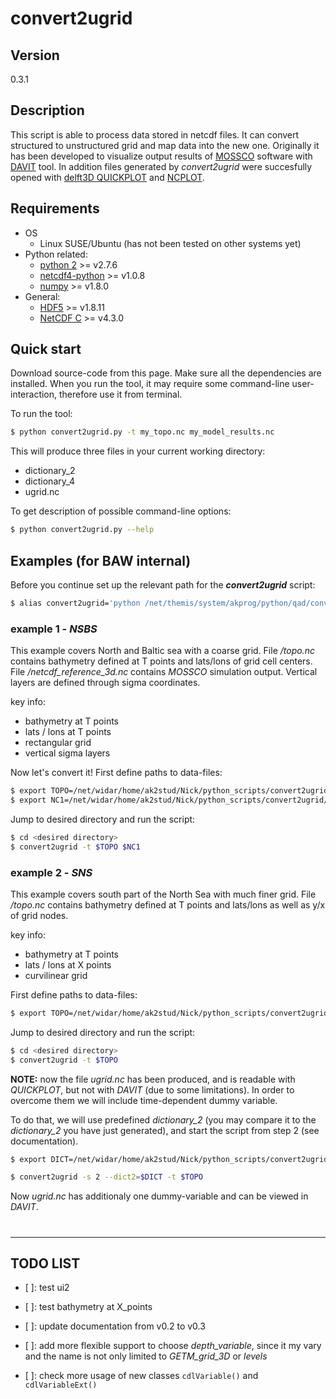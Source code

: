 # convert2ugrid
## Version
0.3.1

## Description
This script is able to process data stored in netcdf files. It can convert structured to unstructured grid and map data into the new one. Originally it has been developed to visualize output results of [MOSSCO](http://www.mossco.de/) software with [DAVIT](http://www.smileconsult.de/index.php?article_id=26&clang=1) tool. In addition files generated by *convert2ugrid* were succesfully opened with [delft3D QUICKPLOT](http://oss.deltares.nl/web/delft3d) and [NCPLOT](http://wiki.baw.de/methoden/index.php5/NCPLOT).

## Requirements

* OS
    * Linux SUSE/Ubuntu (has not been tested on other systems yet)
* Python related:
    * [python 2](https://www.python.org/) >= v2.7.6
    * [netcdf4-python](https://github.com/Unidata/netcdf4-python) >= v1.0.8
    * [numpy](http://www.numpy.org/) >= v1.8.0
* General:
    * [HDF5](https://www.hdfgroup.org/HDF5/) >= v1.8.11
    * [NetCDF C](https://github.com/Unidata/netcdf-c) >= v4.3.0


## Quick start
Download source-code from this page. Make sure all the dependencies are installed. When you run the tool, it may require some command-line user-interaction, therefore use it from terminal.

To run the tool:
```sh
$ python convert2ugrid.py -t my_topo.nc my_model_results.nc
```
This will produce three files in your current working directory:
* dictionary_2
* dictionary_4
* ugrid.nc

To get description of possible command-line options:
```sh
$ python convert2ugrid.py --help
```    

## Examples (for BAW internal)
Before you continue set up the relevant path for the ***convert2ugrid*** script:
```sh
$ alias convert2ugrid='python /net/themis/system/akprog/python/qad/convert2ugrid/convert2ugrid.py'
```
### example 1 - *NSBS*
This example covers North and Baltic sea with a coarse grid. File */topo.nc* contains bathymetry defined at T points and lats/lons of grid cell centers. File */netcdf_reference_3d.nc* contains *MOSSCO* simulation output. Vertical layers are defined through sigma coordinates.

key info:
- bathymetry at T points
- lats / lons at T points
- rectangular grid
- vertical sigma layers

Now let's convert it! First define paths to data-files:
```sh
$ export TOPO=/net/widar/home/ak2stud/Nick/python_scripts/convert2ugrid/examples/1_nsbs/data/topo.nc
$ export NC1=/net/widar/home/ak2stud/Nick/python_scripts/convert2ugrid/examples/1_nsbs/data/netcdf_reference_3d.nc
```
Jump to desired directory and run the script:
```sh
$ cd <desired directory>
$ convert2ugrid -t $TOPO $NC1
```

### example 2 - *SNS*
This example covers south part of the North Sea with much finer grid. File */topo.nc* contains bathymetry defined at T points and lats/lons as well as y/x of grid nodes.

key info:
* bathymetry at T points
* lats / lons at X points
* curvilinear grid

First define paths to data-files:
```sh
$ export TOPO=/net/widar/home/ak2stud/Nick/python_scripts/convert2ugrid/examples/2_sns/data/topo_extended.nc
```
Jump to desired directory and run the script:
```sh
$ cd <desired directory>
$ convert2ugrid -t $TOPO
```
**NOTE:** now the file *ugrid.nc* has been produced, and is readable with *QUICKPLOT*, but not with *DAVIT* (due to some limitations). In order to overcome them we will include time-dependent dummy variable.

To do that, we will use predefined *dictionary_2* (you may compare it to the *dictionary_2* you have just generated), and start the script from step 2 (see documentation).
```sh
$ export DICT=/net/widar/home/ak2stud/Nick/python_scripts/convert2ugrid/examples/2_sns/data/dictionary_2
```
```sh
$ convert2ugrid -s 2 --dict2=$DICT -t $TOPO
```

Now *ugrid.nc* has additionaly one dummy-variable and can be viewed in *DAVIT*. 
#
---
## TODO LIST

- [ ]: test ui2

- [ ]: test bathymetry at X_points

- [ ]: update documentation from v0.2 to v0.3

- [ ]: add more flexible support to choose *depth\_variable*, since it my vary and the name is not only limited to *GETM\_grid\_3D* or *levels*

- [ ]: check more usage of new classes ```cdlVariable()``` and ```cdlVariableExt()```
